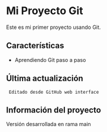  # Mi Proyecto Git
   
   Este es mi primer proyecto usando Git.

   ## Características
   - Aprendiendo Git paso a paso

 ## Última actualización
     Editado desde GitHub web interface

## Información del proyecto
   Versión desarrollada en rama main